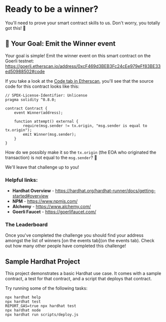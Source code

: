 # Ready to be a winner?

You'll need to prove your smart contract skills to us. Don't worry, you totally
got this! 💪

## 🏁 Your Goal: Emit the Winner event

Your goal is simple! Emit the winner event on this smart contract on the Goerli
testnet: https://goerli.etherscan.io/address/0xcF469d3BEB3Fc24cEe979eFf83BE33ed50988502#code

If you take a look at the [Code tab in Etherscan](https://goerli.etherscan.io/address/0xcF469d3BEB3Fc24cEe979eFf83BE33ed50988502#code),
you'll see that the source code for this contract looks like this:

```sol
// SPDX-License-Identifier: Unlicense
pragma solidity ^0.8.0;

contract Contract {
    event Winner(address);

    function attempt() external {
        require(msg.sender != tx.origin, "msg.sender is equal to tx.origin");
        emit Winner(msg.sender);
    }
}
```

How do we possibly make it so the `tx.origin` (the EOA who originated the
transaction) is not equal to the `msg.sender`? 🤔

We'll leave that challenge up to you!

### Helpful links:

- **Hardhat Overview** - https://hardhat.org/hardhat-runner/docs/getting-started#overview
- **NPM** - https://www.npmjs.com/
- **Alchemy** - https://www.alchemy.com/
- **Goerli Faucet** - https://goerlifaucet.com/

### The Leaderboard

Once you've completed the challenge you should find your address amongst the
list of winners [on the events tab](on the events tab). Check out how many other
people have completed this challenge!

## Sample Hardhat Project

This project demonstrates a basic Hardhat use case. It comes with a sample contract, a test for that contract, and a script that deploys that contract.

Try running some of the following tasks:

```shell
npx hardhat help
npx hardhat test
REPORT_GAS=true npx hardhat test
npx hardhat node
npx hardhat run scripts/deploy.js
```
